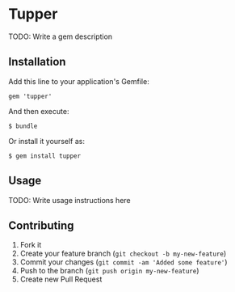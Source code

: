 # Tupper

TODO: Write a gem description

## Installation

Add this line to your application's Gemfile:

    gem 'tupper'

And then execute:

    $ bundle

Or install it yourself as:

    $ gem install tupper

## Usage

TODO: Write usage instructions here

## Contributing

1. Fork it
2. Create your feature branch (`git checkout -b my-new-feature`)
3. Commit your changes (`git commit -am 'Added some feature'`)
4. Push to the branch (`git push origin my-new-feature`)
5. Create new Pull Request
